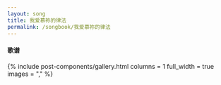 ```yaml
---
layout: song
title: 我爱慕祢的律法
permalink: /songbook/我爱慕祢的律法
---
```


#### 歌谱

{% include post-components/gallery.html
    columns = 1
    full_width = true
    images = ","
%}
